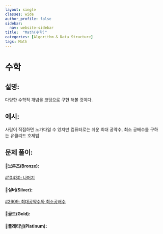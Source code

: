 ```yaml
---
layout: single
classes: wide
author_profile: false
sidebar:
  nav: website-sidebar
title:  "Math(수학)"
categories: [Algorithm & Data Structure]
tags: Math
---
```

# 수학

## 설명:

다양한 수학적 개념을 코딩으로 구현 해볼 것이다.

## 예시:

사람이 직접하면 노가다일 수 있지만 컴퓨터로는 쉬운 최대 공약수, 최소 공배수를 구하는 유클리드 호제법

## 문제 풀이:

#### 🥉브론즈(Bronze):

[#10430: 나머지](%E1%84%89%E1%85%AE%E1%84%92%E1%85%A1%E1%86%A8%20c695f91c36494fa2888d8fa08d025462/#10430%20%E1%84%82%E1%85%A1%E1%84%86%E1%85%A5%E1%84%8C%E1%85%B5%204a78e6822811439187fb69c879c70bf5.md)

#### 🥈실버(Silver):

[#2609: 최대공약수와 최소공배수](%E1%84%89%E1%85%AE%E1%84%92%E1%85%A1%E1%86%A8%20c695f91c36494fa2888d8fa08d025462/#2609%20%E1%84%8E%E1%85%AC%E1%84%83%E1%85%A2%E1%84%80%E1%85%A9%E1%86%BC%E1%84%8B%E1%85%A3%E1%86%A8%E1%84%89%E1%85%AE%E1%84%8B%E1%85%AA%20%E1%84%8E%E1%85%AC%E1%84%89%E1%85%A9%E1%84%80%E1%85%A9%E1%86%BC%E1%84%87%E1%85%A2%E1%84%89%E1%85%AE%20ca3c3f1c4f3043aca09223ce6b911ba6.md)

#### 🥇골드(Gold):

#### 👑플레티넘(Platinum):

